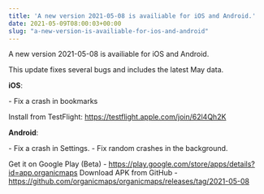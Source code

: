 ```yaml
---
title: 'A new version 2021-05-08 is availiable for iOS and Android.'
date: 2021-05-09T08:00:03+00:00
slug: "a-new-version-is-availiable-for-ios-and-android"
---
```


A new version 2021-05-08 is availiable for iOS and Android.

This update fixes several bugs and includes the latest May data.

**iOS**:

\- Fix a crash in bookmarks

Install from TestFlight: <https://testflight.apple.com/join/62l4Qh2K>

**Android**:

\- Fix a crash in Settings.
\- Fix random crashes in the background.

Get it on Google Play (Beta) - <https://play.google.com/store/apps/details?id=app.organicmaps>
Download APK from GitHub - <https://github.com/organicmaps/organicmaps/releases/tag/2021-05-08>
